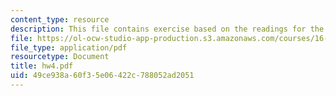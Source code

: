 ```yaml
---
content_type: resource
description: This file contains exercise based on the readings for the assignments.
file: https://ol-ocw-studio-app-production.s3.amazonaws.com/courses/16-100-aerodynamics-fall-2005/49ce938a60f35e06422c788052ad2051_hw4.pdf
file_type: application/pdf
resourcetype: Document
title: hw4.pdf
uid: 49ce938a-60f3-5e06-422c-788052ad2051
---
```

